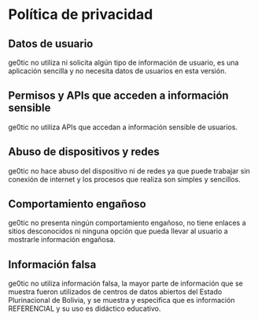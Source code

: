 # Política de privacidad

## Datos de usuario
ge0tic no utiliza ni solicita algún tipo de información de usuario, es una aplicación sencilla y no necesita datos de usuarios en esta versión.

## Permisos y APIs que acceden a información sensible
ge0tic no utiliza APIs que accedan a información sensible de usuarios.

## Abuso de dispositivos y redes
ge0tic no hace abuso del dispositivo ni de redes ya que puede trabajar sin conexión de internet y los procesos que realiza son simples y sencillos.

## Comportamiento engañoso
ge0tic no presenta ningún comportamiento engañoso, no tiene enlaces a sitios desconocidos ni ninguna opción que pueda llevar al usuario a mostrarle información engañosa.

## Información falsa
ge0tic no utiliza información falsa, la mayor parte de información que se muestra fueron utilizados de centros de datos abiertos del Estado Plurinacional de Bolivia, y se muestra y especifica que es información REFERENCIAL y su uso es didáctico educativo.



